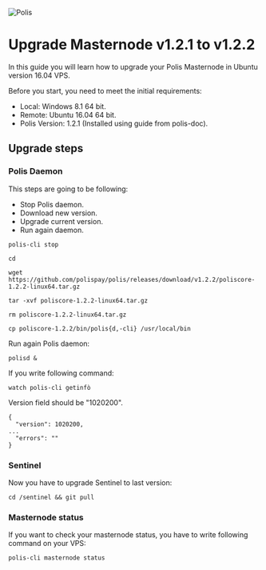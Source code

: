 ![Polis](https://github.com/polispay/polis-doc/raw/master/resources/polis.png "Polis")

# Upgrade Masternode v1.2.1 to v1.2.2

In this guide you will learn how to upgrade your Polis Masternode in Ubuntu version 16.04 VPS. 

Before you start, you need to meet the initial requirements:
* Local: Windows 8.1 64 bit.
* Remote: Ubuntu 16.04 64 bit.
* Polis Version: 1.2.1 (Installed using guide from polis-doc).

## Upgrade steps

### Polis Daemon

This steps are going to be following:
* Stop Polis daemon.
* Download new version.
* Upgrade current version.
* Run again daemon.

```
polis-cli stop
```

```
cd
```

```
wget https://github.com/polispay/polis/releases/download/v1.2.2/poliscore-1.2.2-linux64.tar.gz
```

```
tar -xvf poliscore-1.2.2-linux64.tar.gz
```

```
rm poliscore-1.2.2-linux64.tar.gz
```

```
cp poliscore-1.2.2/bin/polis{d,-cli} /usr/local/bin
```

Run again Polis daemon:

```
polisd &
```

If you write following command:

```
watch polis-cli getinfò
```

Version field should be "1020200".

```
{
  "version": 1020200,
...
  "errors": ""
}
```

### Sentinel

Now you have to upgrade Sentinel to last version:

```
cd /sentinel && git pull
```

### Masternode status

If you want to check your masternode status, you have to write following command on your VPS:

```
polis-cli masternode status
```
